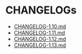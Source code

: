 # CHANGELOGs

- [CHANGELOG-1.10.md](./CHANGELOG-1.10.md)
- [CHANGELOG-1.11.md](./CHANGELOG-1.11.md)
- [CHANGELOG-1.12.md](./CHANGELOG-1.12.md)
- [CHANGELOG-1.13.md](./CHANGELOG-1.13.md)
